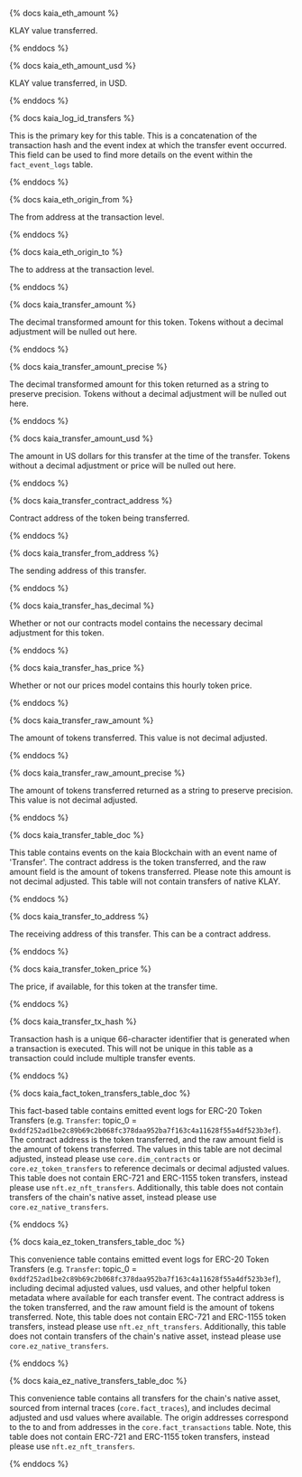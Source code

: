 {% docs kaia_eth_amount %}

KLAY value transferred.

{% enddocs %}




{% docs kaia_eth_amount_usd %}

KLAY value transferred, in USD.

{% enddocs %}


{% docs kaia_log_id_transfers %}

This is the primary key for this table. This is a concatenation of the transaction hash and the event index at which the transfer event occurred. This field can be used to find more details on the event within the ```fact_event_logs``` table.

{% enddocs %}


{% docs kaia_eth_origin_from %}

The from address at the transaction level. 

{% enddocs %}


{% docs kaia_eth_origin_to %}

The to address at the transaction level. 

{% enddocs %}


{% docs kaia_transfer_amount %}

The decimal transformed amount for this token. Tokens without a decimal adjustment will be nulled out here. 

{% enddocs %}

{% docs kaia_transfer_amount_precise %}

The decimal transformed amount for this token returned as a string to preserve precision. Tokens without a decimal adjustment will be nulled out here.

{% enddocs %}


{% docs kaia_transfer_amount_usd %}

The amount in US dollars for this transfer at the time of the transfer. Tokens without a decimal adjustment or price will be nulled out here. 

{% enddocs %}


{% docs kaia_transfer_contract_address %}

Contract address of the token being transferred.

{% enddocs %}


{% docs kaia_transfer_from_address %}

The sending address of this transfer.

{% enddocs %}


{% docs kaia_transfer_has_decimal %}

Whether or not our contracts model contains the necessary decimal adjustment for this token. 

{% enddocs %}


{% docs kaia_transfer_has_price %}

Whether or not our prices model contains this hourly token price. 

{% enddocs %}


{% docs kaia_transfer_raw_amount %}

The amount of tokens transferred. This value is not decimal adjusted. 

{% enddocs %}

{% docs kaia_transfer_raw_amount_precise %}

The amount of tokens transferred returned as a string to preserve precision. This value is not decimal adjusted.

{% enddocs %}


{% docs kaia_transfer_table_doc %}

This table contains events on the kaia Blockchain with an event name of 'Transfer'. The contract address is the token transferred, and the raw amount field is the amount of tokens transferred. Please note this amount is not decimal adjusted. This table will not contain transfers of native KLAY.

{% enddocs %}


{% docs kaia_transfer_to_address %}

The receiving address of this transfer. This can be a contract address. 

{% enddocs %}


{% docs kaia_transfer_token_price %}

The price, if available, for this token at the transfer time. 

{% enddocs %}


{% docs kaia_transfer_tx_hash %}

Transaction hash is a unique 66-character identifier that is generated when a transaction is executed. This will not be unique in this table as a transaction could include multiple transfer events.

{% enddocs %}


{% docs kaia_fact_token_transfers_table_doc %}

This fact-based table contains emitted event logs for ERC-20 Token Transfers (e.g. `Transfer`: topic_0 = `0xddf252ad1be2c89b69c2b068fc378daa952ba7f163c4a11628f55a4df523b3ef`). The contract address is the token transferred, and the raw amount field is the amount of tokens transferred. The values in this table are not decimal adjusted, instead please use `core.dim_contracts` or `core.ez_token_transfers` to reference decimals or decimal adjusted values. This table does not contain ERC-721 and ERC-1155 token transfers, instead please use `nft.ez_nft_transfers`. Additionally, this table does not contain transfers of the chain's native asset, instead please use `core.ez_native_transfers`.

{% enddocs %}

{% docs kaia_ez_token_transfers_table_doc %}

This convenience table contains emitted event logs for ERC-20 Token Transfers (e.g. `Transfer`: topic_0 = `0xddf252ad1be2c89b69c2b068fc378daa952ba7f163c4a11628f55a4df523b3ef`), including decimal adjusted values, usd values, and other helpful token metadata where available for each transfer event. The contract address is the token transferred, and the raw amount field is the amount of tokens transferred. Note, this table does not contain ERC-721 and ERC-1155 token transfers, instead please use `nft.ez_nft_transfers`. Additionally, this table does not contain transfers of the chain's native asset, instead please use `core.ez_native_transfers`.

{% enddocs %}

{% docs kaia_ez_native_transfers_table_doc %}

This convenience table contains all transfers for the chain's native asset, sourced from internal traces (`core.fact_traces`), and includes decimal adjusted and usd values where available. The origin addresses correspond to the to and from addresses in the `core.fact_transactions` table. Note, this table does not contain ERC-721 and ERC-1155 token transfers, instead please use `nft.ez_nft_transfers`.

{% enddocs %}